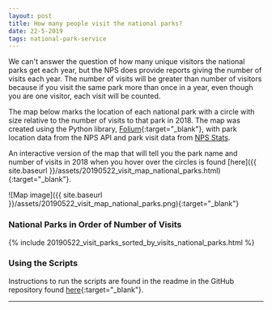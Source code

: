 ```yaml
---
layout: post
title: How many people visit the national parks?
date: 22-5-2019
tags: national-park-service
---
```


We can't answer the question of how many unique visitors the national parks get each year, but the NPS does provide reports giving the number of visits each year. The number of visits will be greater than number of visitors because if you visit the same park more than once in a year, even though you are one visitor, each visit will be counted.

The map below marks the location of each national park with a circle with size relative to the number of visits to that park in 2018. The map was created using the Python library, [Folium](https://python-visualization.github.io/folium/){:target="_blank"}, with park location data from the NPS API and park visit data from [NPS Stats](https://irma.nps.gov/Stats/reports/national).

An interactive version of the map that will tell you the park name and number of visits in 2018 when you hover over the circles is found [here]({{ site.baseurl }}/assets/20190522_visit_map_national_parks.html){:target="_blank"}.

![Map image]({{ site.baseurl }}/assets/20190522_visit_map_national_parks.png){:target="_blank"}

### National Parks in Order of Number of Visits
{% include 20190522_visit_parks_sorted_by_visits_national_parks.html %}

### Using the Scripts
Instructions to run the scripts are found in the readme in the GitHub repository found [here](https://github.com/goodmorningdata/nps){:target="_blank"}.

---
